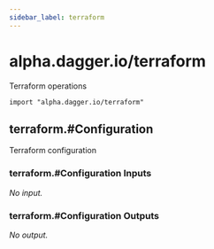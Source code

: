 ```yaml
---
sidebar_label: terraform
---
```


# alpha.dagger.io/terraform

Terraform operations

```cue
import "alpha.dagger.io/terraform"
```

## terraform.#Configuration

Terraform configuration

### terraform.#Configuration Inputs

_No input._

### terraform.#Configuration Outputs

_No output._

